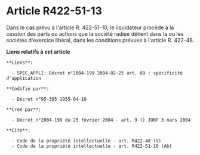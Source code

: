# Article R422-51-13

Dans le cas prévu à l'article R. 422-51-10, le liquidateur procède à la cession des parts ou actions que la société radiée
détient dans la ou les sociétés d'exercice libéral, dans les conditions prévues à l'article R. 422-48.

**Liens relatifs à cet article**

	**Liens**:

	  - SPEC_APPLI: Décret n°2004-199 2004-02-25 art. 89 : spécificité d'application

	**Codifié par**:

	  - Décret n°95-385 1955-04-10

	**Créé par**:

	  - Décret n°2004-199 du 25 février 2004 - art. 9 () JORF 3 mars 2004

	**Cite**:

	  - Code de la propriété intellectuelle - art. R422-48 (V)
	  - Code de la propriété intellectuelle - art. R422-51-10 (Ab)
